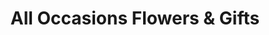 ---
title: "All Occasions Flowers & Gifts"
url: /west-monroe/all-occasions-flowers-und-gifts/
shop: Blumen
---